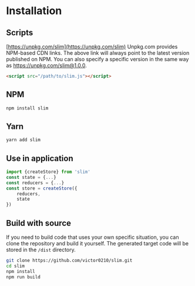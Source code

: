 # Installation

## Scripts
[https://unpkg.com/slim](https://unpkg.com/slim)
Unpkg.com provides NPM-based CDN links. The above link will always point to the latest version published on NPM. You can also specify a specific version in the same way as https://unpkg.com/slim@1.0.0.

```html
<script src="/path/to/slim.js"></script>
```

## NPM

```bash
npm install slim
```

## Yarn

```bash
yarn add slim
```

## Use in application

```javascript
import {createStore} from 'slim'
const state = {...}
const reducers = {...}
const store = createStore({
    reducers,
    state
})
```

## Build with source
If you need to build code that uses your own specific situation, you can clone the repository and build it yourself. The generated target code will be stored in the `/dist` directory.

```bash
git clone https://github.com/victor0210/slim.git
cd slim
npm install
npm run build
```
